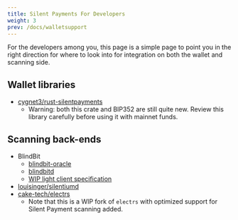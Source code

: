 ```yaml
---
title: Silent Payments For Developers
weight: 3
prev: /docs/walletsupport
---
```


For the developers among you, this page is a simple page to point you in the right direction for where to look into for integration on both the wallet and scanning side.

## Wallet libraries

- [cygnet3/rust-silentpayments](https://github.com/cygnet3/rust-silentpayments)
  - Warning: both this crate and BIP352 are still quite new. Review this library carefully before using it with mainnet funds.

## Scanning back-ends

- BlindBit
  - [blindbit-oracle](https://github.com/setavenger/blindbit-oracle)
  - [blindbitd](https://github.com/setavenger/blindbitd)
  - [WIP light client specification](https://github.com/setavenger/BIP0352-light-client-specification)
- [louisinger/silentiumd](https://github.com/louisinger/silentiumd)
- [cake-tech/electrs](https://github.com/cake-tech/electrs/tree/cake-update-v1)
  - Note that this is a WIP fork of `electrs` with optimized support for Silent Payment scanning added.